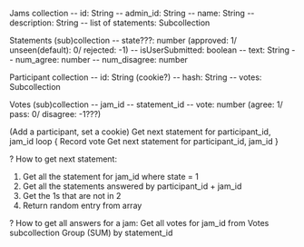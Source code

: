 
Jams collection
  -- id: String
  -- admin_id: String
  -- name: String
  -- description: String
  -- list of statements: Subcollection

   Statements (sub)collection
    -- state???: number (approved: 1/ unseen(default): 0/ rejected: -1)
    -- isUserSubmitted: boolean
    -- text: String
    -- num_agree: number
    -- num_disagree: number

Participant collection
  -- id: String (cookie?)
  -- hash: String
  -- votes: Subcollection

  Votes (sub)collection
  -- jam_id
  -- statement_id
  -- vote: number (agree: 1/ pass: 0/ disagree: -1???)

(Add a participant, set a cookie)
Get next statement for participant_id, jam_id
loop {
  Record vote
  Get next statement for participant_id, jam_id
}

? How to get next statement:
1. Get all the statement for jam_id where state = 1
2. Get all the statements answered by participant_id + jam_id
3. Get the 1s that are not in 2
4. Return random entry from array

? How to get all answers for a jam:
Get all votes for jam_id from Votes subcollection
Group (SUM) by statement_id


